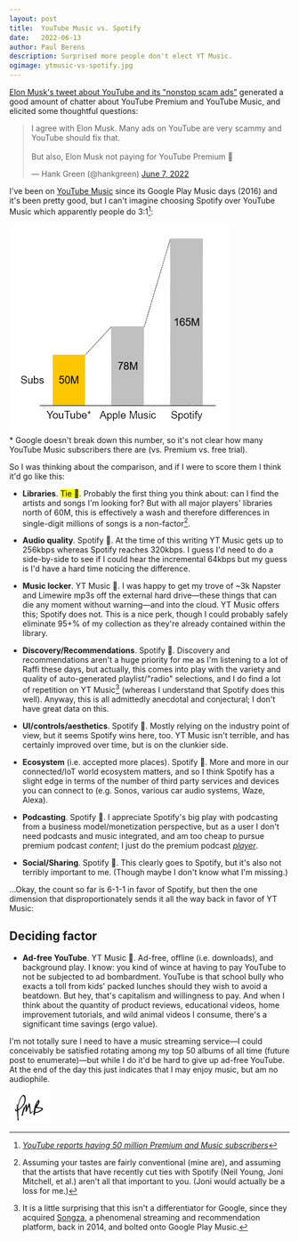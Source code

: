```yaml
---
layout: post
title:	YouTube Music vs. Spotify
date:	2022-06-13
author:	Paul Berens
description: Surprised more people don't elect YT Music.
ogimage: ytmusic-vs-spotify.jpg
---
```

<a href="https://twitter.com/elonmusk/status/1534196611978383361" target="_blank">Elon Musk's tweet about YouTube and its "nonstop scam ads"</a> generated a good amount of chatter about YouTube Premium and YouTube Music, and elicited some thoughtful questions:

<blockquote class="twitter-tweet"><p lang="en" dir="ltr">I agree with Elon Musk. Many ads on YouTube are very scammy and YouTube should fix that.<br><br>But also, Elon Musk not paying for YouTube Premium 🤯</p>&mdash; Hank Green (@hankgreen) <a href="https://twitter.com/hankgreen/status/1534207341326848000?ref_src=twsrc%5Etfw">June 7, 2022</a></blockquote> <script async src="https://platform.twitter.com/widgets.js" charset="utf-8"></script>

I've been on <a href="https://music.youtube.com/" target="_blank">YouTube Music</a> since its Google Play Music days (2016) and it's been pretty good, but I can't imagine choosing Spotify over YouTube Music which apparently people do 3:1[^1]:

[^1]: *<a href="https://www.theverge.com/2021/9/2/22654318/youtube-50-million-premium-music-subscribers-streaming-services" target="_blank">YouTube reports having 50 million Premium and Music subscribers</a>*

![music streaming service subs](/assets/images/music.stream.subs.png)
<br><span class="muted small">* Google doesn't break down this number, so it's not clear how many YouTube Music subscribers there are (vs. Premium vs. free trial).</span>

So I was thinking about the comparison, and if I were to score them I think it'd go like this:

- **Libraries**. <mark>Tie 🤷‍</mark>. Probably the first thing you think about: can I find the artists and songs I'm looking for? But with all major players' libraries north of 60M, this is effectively a wash and therefore differences in single-digit millions of songs is a non-factor[^2].

[^2]: Assuming your tastes are fairly conventional (mine are), and assuming that the artists that have recently cut ties with Spotify (Neil Young, Joni Mitchell, et al.) aren't all that important to you. (Joni would actually be a loss for me.)

- **Audio quality**. <mark4>Spotify 🥇</mark4>. At the time of this writing YT Music gets up to 256kbps whereas Spotify reaches 320kbps. I guess I'd need to do a side-by-side to see if I could hear the incremental 64kbps but my guess is I'd have a hard time noticing the difference.

- **Music locker**. <mark3>YT Music 🥇</mark3>. I was happy to get my trove of ~3k Napster and Limewire mp3s off the external hard drive—these things that can die any moment without warning—and into the cloud. YT Music offers this; Spotify does not. This is a nice perk, though I could probably safely eliminate 95+% of my collection as they're already contained within the library.

- **Discovery/Recommendations**. <mark4>Spotify 🥇</mark4>. Discovery and recommendations aren't a huge priority for me as I'm listening to a lot of Raffi these days, but actually, this comes into play with the variety and quality of auto-generated playlist/"radio" selections, and I do find a lot of repetition on YT Music[^3] (whereas I understand that Spotify does this well). Anyway, this is all admittedly anecdotal and conjectural; I don't have great data on this.

[^3]: It is a little surprising that this isn't a differentiator for Google, since they acquired [Songza](https://en.wikipedia.org/wiki/Songza), a phenomenal streaming and recommendation platform, back in 2014, and bolted onto Google Play Music.

- **UI/controls/aesthetics**. <mark4>Spotify 🥇</mark4>. Mostly relying on the industry point of view, but it seems Spotify wins here, too. YT Music isn't terrible, and has certainly improved over time, but is on the clunkier side.

- **Ecosystem** (i.e. accepted more places). <mark4>Spotify 🥇</mark4>. More and more in our connected/IoT world ecosystem matters, and so I think Spotify has a slight edge in terms of the number of third party services and devices you can connect to (e.g. Sonos, various car audio systems, Waze, Alexa).

- **Podcasting**. <mark4>Spotify 🥇</mark4>. I appreciate Spotify's big play with podcasting from a business model/monetization perspective, but as a user I don't need podcasts and music integrated, and am too cheap to pursue premium podcast *content*; I just do the premium podcast *<a href="https://www.pocketcasts.com/plus/" target="_blank">player</a>*.

- **Social/Sharing**. <mark4>Spotify 🥇</mark4>. This clearly goes to Spotify, but it's also not terribly important to me. (Though maybe I don't know what I'm missing.)

...Okay, the count so far is 6-1-1 in favor of Spotify, but then the one dimension that disproportionately sends it all the way back in favor of YT Music:

## Deciding factor

- **Ad-free YouTube**. <mark3>YT Music 🥇</mark3>. Ad-free, offline (i.e. downloads), and background play. I know: you kind of wince at having to pay YouTube to not be subjected to ad bombardment. YouTube is that school bully who exacts a toll from kids' packed lunches should they wish to avoid a beatdown. But hey, that's capitalism and willingness to pay. And when I think about the quantity of product reviews, educational videos, home improvement tutorials, and wild animal videos I consume, there's a significant time savings (ergo value).

I'm not totally sure I need to have a music streaming service—I could conceivably be satisfied rotating among my top 50 albums of all time (future post to enumerate)—but while I do it'd be hard to give up ad-free YouTube. At the end of the day this just indicates that I may enjoy music, but am no audiophile.

![initials](/assets/images/initials.pmb.71.56.png)

